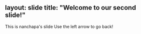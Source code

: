 layout: slide
title: "Welcome to our second slide!"
---
This is nanchapa's slide
Use the left arrow to go back!
